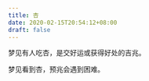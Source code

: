 ```yaml
---
title: 杏
date: 2020-02-15T20:54:12+08:00
draft: false
---
```


梦见有人吃杏，是交好运或获得好处的吉兆。



梦见看到杏，预兆会遇到困难。

